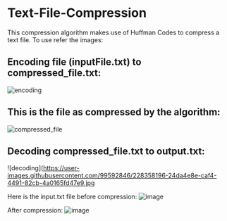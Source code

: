 # Text-File-Compression
This compression algorithm makes use of Huffman Codes to compress a text file.
To use refer the images:
## Encoding file (inputFile.txt) to compressed_file.txt:
![encoding](https://user-images.githubusercontent.com/99592846/228357124-e4d6d3ef-6a63-4dfa-9887-498afe6627e6.jpg)
## This is the file as compressed by the algorithm:
![compressed_file](https://user-images.githubusercontent.com/99592846/228357442-d9bc7c8a-17b2-482c-80cc-81af47f95902.jpg)
## Decoding compressed_file.txt to output.txt:
![decoding](https://user-images.githubusercontent.com/99592846/228358196-24da4e8e-caf4-4491-82cb-4a0165fd47e9.jpg

Here is the input.txt file before compression:
![image](https://github.com/SuyashTyagi29/Text-File-Compression/assets/99592846/29d09527-1e37-4601-bd4a-622c827d0c34)

After compression: 
![image](https://github.com/SuyashTyagi29/Text-File-Compression/assets/99592846/ee74c312-b984-42bf-894e-c5c43776d90b)



